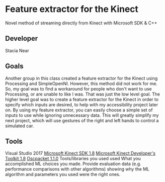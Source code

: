# Feature extractor for the Kinect

Novel method of streaming directly from Kinect with Microsoft SDK & C++

## Developer
Stacia Near

## Goals

Another group in this class created a feature extractor for the Kinect using Processing and SimpleOpenNI. However, this method did not work for me. So, my goal was to find a workaround for people who don't want to use Processing, or are unable to like I was.
That was just the low level goal. The higher level goal was to create a feature extractor for the Kinect in order to specify which inputs are desired, to help with my accessibility project later on. By using my feature extractor, you can easily choose a simple set of inputs to use while ignoring unnecessary data. This will greatly simplify my next project, which will use gestures of the right and left hands to control a simulated car.

## Tools
Visual Studio 2017
[Microsoft Kinect SDK 1.8](https://www.microsoft.com/en-gb/download/details.aspx?id=40278)
[Microsoft Kinect Developer's Toolkit 1.8](https://www.microsoft.com/en-gb/download/details.aspx?id=40276)
[Oscpacket 1.1.0](https://code.google.com/archive/p/oscpack)
Tools/libraries you used used
What you accomplished
ML choices you made. Provide evaluation data (e.g. performance comparisons with other algorithms) showing why the ML algorithm and parameters you used were the right ones.
